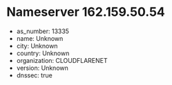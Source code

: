 # Nameserver 162.159.50.54

* as_number: 13335
* name: Unknown
* city: Unknown
* country: Unknown
* organization: CLOUDFLARENET
* version: Unknown
* dnssec: true
